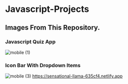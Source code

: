 # Javascript-Projects

## Images From This Repository.

### Javascript Quiz App
![mobile (1)](https://github.com/CemWebDev/Javascript-Projects/assets/137628926/64bc7c1f-8fb5-4d07-bbd3-ab61d1ef7e31)

### Icon Bar With Dropdown Items
![mobile (3)](https://github.com/CemWebDev/Javascript-Projects/assets/137628926/4a9806e8-ade1-4ec8-9fb4-5478852332cb)
https://sensational-llama-635cf4.netlify.app
